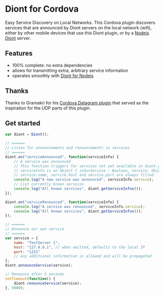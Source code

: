 # Diont for Cordova

Easy Service Discovery on Local Networks. This Cordova plugin discovers services that are announced by Diont servers on the local network (wifi), either by other mobile devices that use this Diont plugin, or by a [Nodejs Diont](https://github.com/willemmulder/Diont) server.


## Features
* 100% complete: no extra dependencies
* allows for transmitting extra, arbitrary service information
* operates smoothly with [Diont for Nodejs](https://github.com/willemmulder/Diont)

## Thanks
Thanks to Gramakri for his [Cordova Datagram plugin](https://github.com/gramakri/cordova-plugin-datagram) that served as the inspiration for the UDP parts of this plugin.

## Get started
```javascript
var diont = Diont();

// ======
// Listen for announcements and renouncements in services
// ======
diont.on("serviceAnnounced", function(serviceInfo) {
	// A service was announced
	// This function triggers for services not yet available in diont.getServiceInfos()
	// serviceInfo is an Object { isOurService : Boolean, service: Object }
	// service.name, service.host and service.port are always filled
	console.log("A new service was announced", serviceInfo.service);
	// List currently known services
	console.log("All known services", diont.getServiceInfos());
});

diont.on("serviceRenounced", function(serviceInfo) {
	console.log("A service was renounced", serviceInfo.service);
	console.log("All known services", diont.getServiceInfos());
});

// ======
// Announce our own service
// ======
var service = {
	name: "TestServer 1",
	host: "127.0.0.1", // when omitted, defaults to the local IP
	port: "1231"
	// any additional information is allowed and will be propagated
};
diont.announceService(service);

// Renounce after 5 seconds
setTimeout(function() {
	diont.renounceService(service);
}, 5000);
```
